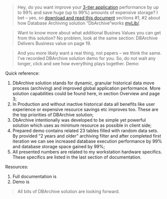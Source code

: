 > Hey, do you want improve your <a href="https://en.wikipedia.org/wiki/Multitier_architecture#Three-tier_architecture" target="_blank">3-tier application</a> performance  by up to 99% and save huge (up to 99%) amounts of expensive storage? I bet – yes, so [download and read this document](DbArchive.pdf) sections #1, #2 about how Database Archiving solution “DbArchive“works  <a href="DbArchive.pdf">myLib/</a>.

> Want to know more about what additional Busines Values you can get from this solution? No problem, look at the same <document> section: DBArchive Delivers Business value on page 19.

> And you more likely want a real thing, not papers – we think the same. I’ve recorded DBArchive solution demo for you. So, do not wait any longer, click and see how everything plays together.  Demo: <link>

Quick reference:
1. DbArchive solution stands for dynamic, granular historical data move process (archiving) and improved global application performance. More solution capabilities could be found here, in section Overview and page 3;
2. In Production and without inactive historical data all benefits like user experience or expensive resource savings etc improves too. These are the top priorities of DBArchive solution;
3. DbArchive intentionally was developed to be simple yet powerful solution which uses as minimum resource as possible in client side;
4. Prepared demo contains related 23 tables filled with random data sets. By provided “2 years and older” archiving filter and after completed first iteration we can see increased database execution performance by 99% and database storage space gained by 99%;
5. All presented numbers are related to my workstation hardware specifics. These specifics are listed in the last section of documentation.

Resources:
1. Full documentation is <here>
2. Demo is <here>

> All bits of DBArchive solution are looking forward.
